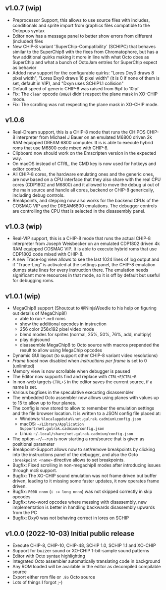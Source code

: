 ## v1.0.7 (wip)

* Preprocessor Support, this allows to use source files with includes, conditionals and
  sprite import from graphics files compatible to the Octopus syntax
* Editor now has a message panel to better show errors from different (included) files
* New CHIP-8 variant 'SuperChip-Compatibility' (SCHIPC) that behaves similar to the
  SuperChip8 with the fixes from Chromatophore, but has a few additional quirks making
  it more in line with what Octo does as SuperChip and what a bunch of OctoJam entries for
  SuperChip expect as behavior
* Added new support for the configurable quirks: "Lores Dxy0 draws 8 pixel width", "Lores Dxy0 draws 16
  pixel width" (it is 0 if none of them is set, default in VIP), and "Dxyn uses SCHIP1.1 collision"
* Default speed of generic CHIP-8 was raised from 9ipf to 10ipf
* Fix: The `clear` opcode (`00E0`) didn't respect the plane mask in XO-CHIP mode.
* Fix: The scrolling was not respecting the plane mask in XO-CHIP mode.

## v1.0.6

* Real-Dream support, this is a CHIP-8 mode that runs the CHIPOS CHIP-8 interpreter from
  Michael J Bauer on an emulated M6800 driven 2k RAM equipped DREAM 6800 computer. It is
  is able to execute hybrid roms that use M6800 code mixed with CHIP-8.
* Clipboard now should work on the Emscripten version in the expected way.
* On macOS instead of CTRL, the CMD key is now used for hotkeys and editor control.
* All CHIP-8 cores, the hardware emulating ones and the generic ones, are now based on a
  CPU interface that they also share with the real CPU cores (CDP1802 and M6800) and it
  allowed to move the debug ui out of the main source and handle all cores, backend or
  CHIP-8 generically, including debug controls.
* Breakpoints, and stepping now also works for the backend CPUs of the COSMAC VIP and
  the DREAM6800 emulations. The debugger controls are controlling the CPU that is selected
  in the disassembly panel.

## v1.0.3 (wip)

* Real-VIP support, this is a CHIP-8 mode that runs the actual CHIP-8 interpreter from
  Joseph Weisbecker on an emulated CDP1802 driven 4k RAM equipped COSMAC VIP. It is
  able to execute hybrid roms that use CDP1802 code mixed with CHIP-8.
* A new Trace-log view allows to see the last 1024 lines of log output and if "Trace-Log"
  is activated at the settings panel, the CHIP-8 emulation dumps state lines for every
  instruction there. The emulation needs significant more resources in that mode, so it
  is off by default but useful for debugging roms.

## v1.0.1 (wip)

* MegaChip8 support (Shoutout to @NinjaWeedle to his help on figuring out details of MegaChip8!)
    * able to run `*.mc8` roms
    * show the additional opcodes in instruction
    * 256 color 256x192 pixel video mode
    * blend modes for sprites (normal, 25%, 50%, 76%, add, multiply)
    * play digisound
    * disassemble MegaChip8 to Octo source with macros prepended the result to allow using 
      MegaChip opcodes
* Dynamic GUI layout (to support other CHIP-8 variant video resolutions)
* _Frame boost_ now disabled when _instructions per frame_ is set to 0 (unlimited)
* Memory view is now scrollable when debugger is paused
* The Editor now supports find and replace with `CTRL+F`/`CTRL+R`
* In non-web targets `CTRL+S` in the editor saves the current source, if a name is set.
* Various bugfixes in the speculative executing disassembler
* The embedded Octo assembler now allows using planes with values up to 15 to allow up to four planes.
* The config is now stored to allow to remember the emulation settings and the file
  browser location. It is written to a JSON config file placed at:
    * Windows: `%localappdata%\net.gulrak.cadmium\config.json`
    * macOS: `~/Library/Application Support/net.gulrak.cadmium/config.json`
    * Linux: `~/.local/share/net.gulrak.cadmium/config.json`
* The option `-r`/`--run` is now starting a rom/source that is given as positional
  parameter
* Breakpoint-Support allows now to set/remove breakpoints by clicking into the
  instructions panel of the debugger, and also the Octo `:breakpoint <name>`
  directive allows to set breakpoints.
* Bugfix: Fixed scrolling in non-megachip8 modes after introducing issues through
  mc8 support.
* Bugfix: The XO-CHIP sound emulation was not frame driven but buffer driven, leading
  to it missing some faster updates, it now operates frame driven. 
* Bugfix: `F000 nnnn` (`i := long nnnn`) was not skipped correctly in skip opcodes
* Bugfix: two-word opcodes where messing with disassembly, new implementation is better
  in handling backwards disassembly upwards from the PC
* Bugfix: Dxy0 was not behaving correct in lores on SCHIP

## v1.0.0 (2022-10-03) Initial public release

* Execute CHIP-8, CHIP-10, CHIP-48, SCHIP 1.0, SCHIP 1.1 and XO-CHIP
* Support for buzzer sound or XO-CHIP 1-bit-sample sound patterns
* Editor with Octo syntax highlighting
* Integrated Octo assembler automatically translating code in background
* Any ROM loaded will be available in the editor as decompiled compilable source
* Export either rom file or `.8o` Octo source
* Lots of things I forgot ;-)
